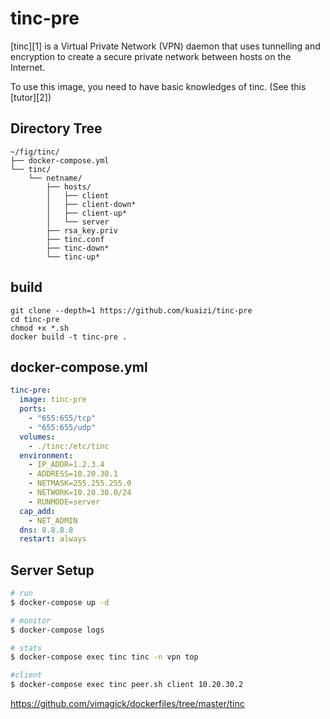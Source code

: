 tinc-pre
====

[tinc][1] is a Virtual Private Network (VPN) daemon that uses tunnelling and
encryption to create a secure private network between hosts on the Internet.

To use this image, you need to have basic knowledges of tinc. (See this [tutor][2])

## Directory Tree

```
~/fig/tinc/
├── docker-compose.yml
└── tinc/
    └── netname/
        ├── hosts/
        │   ├── client
        │   ├── client-down*
        │   ├── client-up*
        │   └── server
        ├── rsa_key.priv
        ├── tinc.conf
        ├── tinc-down*
        └── tinc-up*
```
## build 

```
git clone --depth=1 https://github.com/kuaizi/tinc-pre
cd tinc-pre
chmod +x *.sh
docker build -t tinc-pre .
```

## docker-compose.yml

```yaml
tinc-pre:
  image: tinc-pre
  ports:
    - "655:655/tcp"
    - "655:655/udp"
  volumes:
    - ./tinc:/etc/tinc
  environment:
    - IP_ADDR=1.2.3.4
    - ADDRESS=10.20.30.1
    - NETMASK=255.255.255.0
    - NETWORK=10.20.30.0/24
    - RUNMODE=server
  cap_add:
    - NET_ADMIN
  dns: 8.8.8.8
  restart: always
```

## Server Setup

```bash
# run
$ docker-compose up -d

# monitor
$ docker-compose logs

# stats
$ docker-compose exec tinc tinc -n vpn top

#client
$ docker-compose exec tinc peer.sh client 10.20.30.2
```



https://github.com/vimagick/dockerfiles/tree/master/tinc
